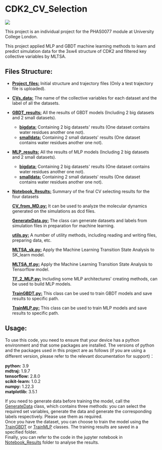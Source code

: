 # CDK2_CV_Selection

<a href="https://github.com/allegroai/clearml"><img src="https://img.shields.io/badge/Python-14354C?style=for-the-badge&logo=python&logoColor=white "></a>

This project is an individual project for the PHAS0077 module at University College London.

This project applied MLP and GBDT machine learning methods to learn and predict simulation data for the 3sw4 structure of CDK2 and filtered key collective variables by MLTSA.



## Files Structure:

- [**Project_files:**](./Project_files) Initial structure and trajectory files (Only a test trajectory file is uploaded).

- **[CVs_data:](./CVs_data)** The name of the collective variables for each dataset and the label of all the datasets.

- [**GBDT_results:**](./GBDT_results) All the results of GBDT models (Including 2 big datasets and 2 small datasets).
  - **[bigdata:](./GBDT_results/bigdata)** Containing 2 big datasets' results (One dataset contains water residues another one not).
  - **[smalldata:](./GBDT_results/smalldata)** Containing 2 small datasets' results (One dataset contains water residues another one not).

- **[MLP_results:](./MLP_results)** All the results of MLP models (Including 2 big datasets and 2 small datasets). 
  - **[bigdata:](./MLP_results/bigdata)** Containing 2 big datasets' results (One dataset contains water residues another one not).
  - **[smalldata:](./MLP_results/smalldata)** Containing 2 small datasets' results (One dataset contains water residues another one not).

- **[Notebook_Results:](./Notebook_Results)**  Summary of the final CV selecting results for the four datasets

  **[CV_from_MD.py:](./CV_from_MD.py)** It can be used to analyze the molecular dynamics generated on the simulations as dcd files.

  **[GenerateData.py:](./GenerateData.py)** The class can generate datasets and labels from simulation files in preparation for machine learning.

  **[utils.py:](./utils.py)** A number of utility methods, including reading and writing files, preparing data, etc.

  **[MLTSA_sk.py:](./MLTSA_sk.py)** Apply the Machine Learning Transition State Analysis to SK_learn model.

  **[MLTSA_tf.py:](./MLTSA_tf.py)** Apply the Machine Learning Transition State Analysis to Tensorflow model.

  **[TF_2_MLP.py:](./TF_2_MLP.py)** Including some MLP architectures' creating methods, can be used to build MLP models.

  **[TrainGBDT.py:](./TrainGBDT.py)** This class can be used to train GBDT models and save results to specific path.

  **[TrainMLP.py:](./TrainMLP.py)** This class can be used to train MLP models and save results to specific path.


## Usage:

To use this code, you need to ensure that your device has a python environment and that some packages are installed. The versions of python and the packages used in this project are as follows (if you are using a different version, please refer to the relevant documentation for support)： 

**python:** 3.9  
**mdtraj:** 1.9.7  
**tensorflow:** 2.8.0  
**scikit-learn:** 1.0.2  
**numpy:** 1.22.3  
**matplotlib:** 3.5.1  
  
If you need to generate data before training the model, call the [GenerateData](./GenerateData.py) class, which contains three methods: you can select the required set variables, generate the data and generate the corresponding labels respectively. Please use them as required.  
Once you have the dataset, you can choose to train the model using the [TrainGBDT](./TrainGBDT.py) or [TrainMLP](./TrainMLP.py) classes. The training results are saved in a specified folder.  
Finally, you can refer to the code in the jupyter notebook in [Notebook_Results](./Notebook_Results) folder to analyse the results.

